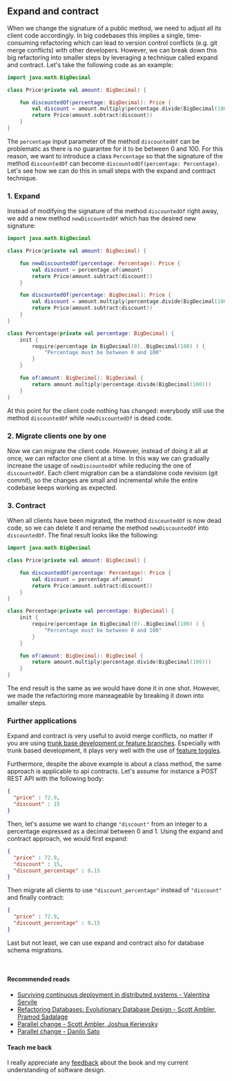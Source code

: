 ## Expand and contract
When we change the signature of a public method, we need to adjust all its client code accordingly. 
In big codebases this implies a single, time-consuming refactoring which can lead to version control conflicts (e.g. git merge conflicts)
with other developers. However, we can break down this big refactoring into smaller steps by leveraging a technique called expand and contract.
Let's take the following code as an example:

```kotlin
import java.math.BigDecimal

class Price(private val amount: BigDecimal) {

    fun discountedOf(percentage: BigDecimal): Price { 
        val discount = amount.multiply(percentage.divide(BigDecimal(100)))
        return Price(amount.subtract(discount))
    }
}
```

The `percentage` input parameter of the method `discountedOf` can be problematic as there is no guarantee for it to be between 0 and 100.
For this reason, we want to introduce a class `Percentage` so that the signature of the method `discountedOf` can become `discountedOf(percentage: Percentage)`.
Let's see how we can do this in small steps with the expand and contract technique.

### 1. Expand

Instead of modifying the signature of the method `discountedOf` right away, we add a new method `newDiscountedOf` which has the desired new signature:

```kotlin
import java.math.BigDecimal

class Price(private val amount: BigDecimal) {

    fun newDiscountedOf(percentage: Percentage): Price {
        val discount = percentage.of(amount)
        return Price(amount.subtract(discount))
    }

    fun discountedOf(percentage: BigDecimal): Price {
        val discount = amount.multiply(percentage.divide(BigDecimal(100)))
        return Price(amount.subtract(discount))
    }
}

class Percentage(private val percentage: BigDecimal) {
    init {
        require(percentage in BigDecimal(0)..BigDecimal(100) ) {
            "Percentage must be between 0 and 100"
        }
    }

    fun of(amount: BigDecimal): BigDecimal {
        return amount.multiply(percentage.divide(BigDecimal(100)))
    }
}
```

At this point for the client code nothing has changed: everybody still use the method `discountedOf` while `newDiscountedOf`
is dead code.

### 2. Migrate clients one by one
Now we can migrate the client code. However, instead of doing it all at once, we can refactor one client at a time.
In this way we can gradually increase the usage of `newDiscountedOf` while reducing the one of `discountedOf`.
Each client migration can be a standalone code revision (git commit), so the changes are small and incremental while 
the entire codebase keeps working as expected.

### 3. Contract
When all clients have been migrated, the method `discountedOf` is now dead code, so we can delete it and rename the method
`newDiscountedOf` into `discountedOf`. The final result looks like the following:

```kotlin
import java.math.BigDecimal

class Price(private val amount: BigDecimal) {

    fun discountedOf(percentage: Percentage): Price {
        val discount = percentage.of(amount)
        return Price(amount.subtract(discount))
    }
}

class Percentage(private val percentage: BigDecimal) {
    init {
        require(percentage in BigDecimal(0)..BigDecimal(100) ) {
            "Percentage must be between 0 and 100"
        }
    }

    fun of(amount: BigDecimal): BigDecimal {
        return amount.multiply(percentage.divide(BigDecimal(100)))
    }
}
```

The end result is the same as we would have done it in one shot. However, we made the refactoring more maneageable by
breaking it down into smaller steps.

### Further applications
Expand and contract is very useful to avoid merge conflicts, no matter if you are using [trunk base development or feature branches](https://martinfowler.com/articles/branching-patterns.html).
Especially with trunk based development, it plays very well with the use of [feature toggles](https://martinfowler.com/articles/feature-toggles.html).

Furthermore, despite the above example is about a class method, the same approach is applicable to api contracts.
Let's assume for instance a POST REST API with the following body:

```json
{
  "price" : 72.9,
  "discount" : 15
}
```

Then, let's assume we want to change `"discount"` from an integer to a percentage expressed as a decimal between 0 and 1.
Using the expand and contract approach, we would first expand:
```json
{
  "price" : 72.9,
  "discount" : 15,
  "discount_percentage" : 0.15
}
```

Then migrate all clients to use `"discount_percentage"` instead of `"discount"` and finally contract:
```json
{
  "price" : 72.9,
  "discount_percentage" : 0.15
}
```

Last but not least, we can use expand and contract also for database schema migrations.

<br/>  

#### Recommended reads
* [Surviving continuous deployment in distributed systems - Valentina Servile](https://oooops.dev/2021/07/30/surviving-continuous-deployment-in-distributed-systems/)
* [Refactoring Databases: Evolutionary Database Design - Scott Ambler, Pramod Sadalage](https://www.goodreads.com/book/show/161302.Refactoring_Databases)
* [Parallel change - Scott Ambler, Joshua Kerievsky](https://www.infoq.com/presentations/The-Limited-Red-Society/)
* [Parallel change - Danilo Sato](https://martinfowler.com/bliki/ParallelChange.html)

#### Teach me back
I really appreciate any [feedback](../introduction/introduction.html#teach-me-back) about the book and my current understanding of software design.